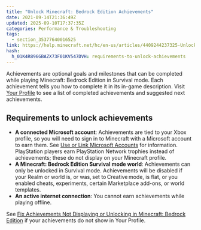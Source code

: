 ```yaml
---
title: "Unlock Minecraft: Bedrock Edition Achievements"
date: 2021-09-14T21:36:49Z
updated: 2025-09-10T17:37:35Z
categories: Performance & Troubleshooting
tags:
  - section_35377640016525
link: https://help.minecraft.net/hc/en-us/articles/4409244237325-Unlock-Minecraft-Bedrock-Edition-Achievements
hash:
  h_01K4R896GBAZX73F01KV547DVH: requirements-to-unlock-achievements
---
```


Achievements are optional goals and milestones that can be completed while playing Minecraft: Bedrock Edition in Survival mode. Each achievement tells you how to complete it in its in-game description. Visit [Your Profile](../Manage-Your-Minecraft-Profile/View-and-Edit-Your-Minecraft-Profile.md) to see a list of completed achievements and suggested next achievements. 

## Requirements to unlock achievements

- **A connected Microsoft account**: Achievements are tied to your Xbox profile, so you will need to sign in to Minecraft with a Microsoft account to earn them. See [Use or Link Microsoft Accounts](https://help.minecraft.net/hc/sections/29296773863181) for information. PlayStation players earn PlayStation Network trophies instead of achievements; these do not display on your Minecraft profile.
- **A Minecraft: Bedrock Edition Survival mode world**: Achievements can only be unlocked in Survival mode. Achievements will be disabled if your Realm or world is, or was, set to Creative mode, is flat, or you enabled cheats, experiments, certain Marketplace add-ons, or world templates.
- **An active internet connection**: You cannot earn achievements while playing offline.

See [Fix Achievements Not Displaying or Unlocking in Minecraft: Bedrock Edition](./Fix-Achievements-Not-Displaying-or-Unlocking-in-Minecraft-Bedrock-Edition.md) if your achievements do not show in Your Profile.
